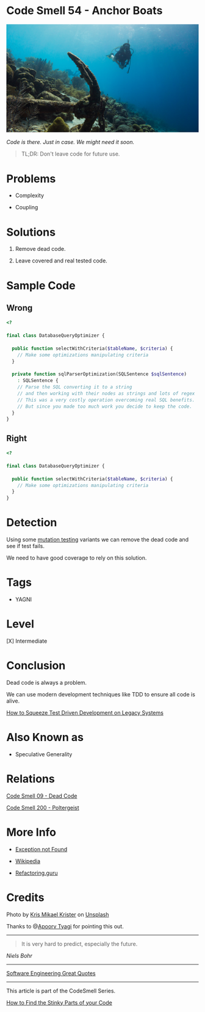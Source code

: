 # Code Smell 54 - Anchor Boats

![Code Smell 54 - Anchor Boats](Code%20Smell%2054%20-%20Anchor%20Boats.jpg)

*Code is there. Just in case. We might need it soon.*

> TL;DR: Don't leave code for future use.

# Problems

- Complexity

- Coupling

# Solutions

1. Remove dead code.

2. Leave covered and real tested code.

# Sample Code

## Wrong

<!-- [Gist Url](https://gist.github.com/mcsee/22deb44d4e95b4a3ca8ce9ba18d0f908) -->

```php
<?

final class DatabaseQueryOptimizer {
  
  public function selectWithCriteria($tableName, $criteria) {
    // Make some optimizations manipulating criteria
  }
  
  private function sqlParserOptimization(SQLSentence $sqlSentence)
    : SQLSentence {
    // Parse the SQL converting it to a string 
    // and then working with their nodes as strings and lots of regex
    // This was a very costly operation overcoming real SQL benefits.
    // But since you made too much work you decide to keep the code.
  }  
}
```

## Right

<!-- [Gist Url](https://gist.github.com/mcsee/7d520c7f266d0180f42c3fc12b41fddc) -->

```php
<?

final class DatabaseQueryOptimizer {
  
  public function selectWithCriteria($tableName, $criteria) {
    // Make some optimizations manipulating criteria
  } 
}
```

# Detection

Using some [mutation testing](https://en.wikipedia.org/wiki/Mutation_testing) variants we can remove the dead code and see if test fails.

We need to have good coverage to rely on this solution.

# Tags

- YAGNI

# Level

[X] Intermediate

# Conclusion

Dead code is always a problem.

We can use modern development techniques like TDD to ensure all code is alive.

[How to Squeeze Test Driven Development on Legacy Systems](https://github.com/mcsee/Software-Design-Articles/tree/main/Articles/TDD/How%20to%20Squeeze%20Test%20Driven%20Development%20on%20Legacy%20Systems/readme.md) 

# Also Known as

- Speculative Generality

# Relations

[Code Smell 09 - Dead Code](https://github.com/mcsee/Software-Design-Articles/tree/main/Articles/Code%20Smells/Code%20Smell%2009%20-%20Dead%20Code/readme.md)

[Code Smell 200 - Poltergeist](https://github.com/mcsee/Software-Design-Articles/tree/main/Articles/Code%20Smells/Code%20Smell%20200%20-%20Poltergeist/readme.md)

# More Info

- [Exception not Found](https://exceptionnotfound.net/boat-anchor-the-daily-software-anti-pattern)

- [Wikipedia](https://en.wikipedia.org/wiki/You_aren%27t_gonna_need_it)

- [Refactoring.guru](https://refactoring.guru/smells/speculative-generality)

# Credits

Photo by [Kris Mikael Krister](https://unsplash.com/@kmkr) on [Unsplash](https://unsplash.com/s/photos/anchor)

Thanks to @[Apoorv Tyagi](@apoorvtyagi) for pointing this out.

* * *

> It is very hard to predict, especially the future.

_Niels Bohr_ 
 
* * *
 
[Software Engineering Great Quotes](https://github.com/mcsee/Software-Design-Articles/tree/main/Articles/Quotes/Software%20Engineering%20Great%20Quotes/readme.md)

* * *

This article is part of the CodeSmell Series.

[How to Find the Stinky Parts of your Code](https://github.com/mcsee/Software-Design-Articles/tree/main/Articles/Code%20Smells/How%20to%20Find%20the%20Stinky%20parts%20of%20your%20Code/readme.md)